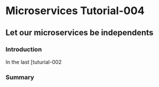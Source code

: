# Microservices Tutorial-004
## Let our microservices be independents
### Introduction
In the last [tuturial-002
### Summary
<!--stackedit_data:
eyJoaXN0b3J5IjpbNDc1MTE2OTczXX0=
-->